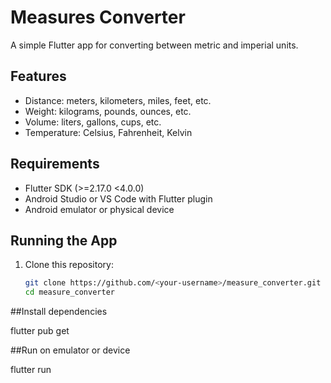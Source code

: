 # Measures Converter

A simple Flutter app for converting between metric and imperial units.

## Features
- Distance: meters, kilometers, miles, feet, etc.
- Weight: kilograms, pounds, ounces, etc.
- Volume: liters, gallons, cups, etc.
- Temperature: Celsius, Fahrenheit, Kelvin

## Requirements
- Flutter SDK (>=2.17.0 <4.0.0)
- Android Studio or VS Code with Flutter plugin
- Android emulator or physical device

## Running the App
1. Clone this repository:
   ```bash
   git clone https://github.com/<your-username>/measure_converter.git
   cd measure_converter
   
##Install dependencies

flutter pub get

##Run on emulator or device

flutter run



